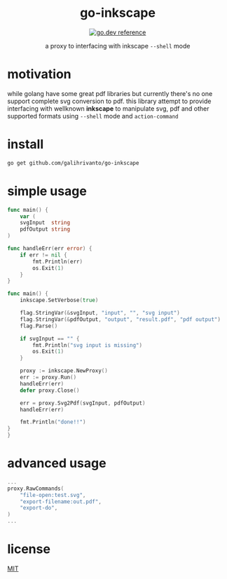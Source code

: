 <div align="center">
  <h1>go-inkscape</h1>
  
[![go.dev reference](https://img.shields.io/badge/go.dev-reference-007d9c?logo=go&logoColor=white&style=flat-square)](https://pkg.go.dev/github.com/galihrivanto/go-inkscape)
  
a proxy to interfacing with inkscape `--shell` mode 
</div>

# **motivation**
while golang have some great pdf libraries but currently there's no one support complete svg conversion to pdf. this library attempt to provide interfacing with wellknown **inkscape** to manipulate svg, pdf and other supported formats using `--shell` mode and `action-command`

# **install**
```bash
go get github.com/galihrivanto/go-inkscape
```

# **simple usage**
```go
func main() {
	var (
	svgInput  string
	pdfOutput string
)

func handleErr(err error) {
	if err != nil {
		fmt.Println(err)
		os.Exit(1)
	}
}

func main() {
	inkscape.SetVerbose(true)

	flag.StringVar(&svgInput, "input", "", "svg input")
	flag.StringVar(&pdfOutput, "output", "result.pdf", "pdf output")
	flag.Parse()

	if svgInput == "" {
		fmt.Println("svg input is missing")
		os.Exit(1)
	}

	proxy := inkscape.NewProxy()
	err := proxy.Run()
	handleErr(err)
	defer proxy.Close()

	err = proxy.Svg2Pdf(svgInput, pdfOutput)
	handleErr(err)

	fmt.Println("done!!")
}
}
```

# **advanced usage**
```go
...
proxy.RawCommands(
    "file-open:test.svg",
    "export-filename:out.pdf",
    "export-do",
)
...

```

# license
[MIT](https://choosealicense.com/licenses/mit/)
